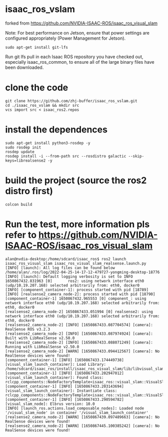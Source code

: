 # isaac_ros_vslam
forked from https://github.com/NVIDIA-ISAAC-ROS/isaac_ros_visual_slam

Note: For best performance on Jetson, ensure that power settings are configured appropriately (Power Management for Jetson).
```
sudo apt-get install git-lfs 
```
Run git lfs pull in each Isaac ROS repository you have checked out, especially isaac_ros_common, to ensure all of the large binary files have been downloaded.

# clone the code
```
git clone https://github.com/zhj-buffer/isaac_ros_vslam.git
cd ./isaac_ros_vslam && mkdir src
vcs import src < isaac_ros2.repos
```

# install the dependences
```
sudo apt-get install python3-rosdep -y
sudo rosdep init 
rosdep update
rosdep install -i --from-path src --rosdistro galactic --skip-keys=librealsense2 -y
```

# build the project (source the ros2 distro first)
```
colcon build
```

# Run the test, more information pls refer to https://github.com/NVIDIA-ISAAC-ROS/isaac_ros_visual_slam
```
alan@nvdia-desktop:/home/sdcard/isaac_ros$ ros2 launch isaac_ros_visual_slam isaac_ros_visual_slam_realsense.launch.py
[INFO] [launch]: All log files can be found below /home/alan/.ros/log/2022-04-25-14-17-12-479727-yongming-desktop-18776
[INFO] [launch]: Default logging verbosity is set to INFO
1650867432.831963 [0]       ros2: using network interface eth0 (udp/10.19.207.168) selected arbitrarily from: eth0, docker0
[INFO] [component_container-1]: process started with pid [18789]
[INFO] [realsense2_camera_node-2]: process started with pid [18790]
[component_container-1] 1650867432.965553 [0] component_: using network interface eth0 (udp/10.19.207.168) selected arbitrarily from: eth0, docker0
[realsense2_camera_node-2] 1650867433.051994 [0] realsense2: using network interface eth0 (udp/10.19.207.168) selected arbitrarily from: eth0, docker0
[realsense2_camera_node-2] [INFO] [1650867433.087704574] [camera]: RealSense ROS v3.2.3
[realsense2_camera_node-2] [INFO] [1650867433.087974924] [camera]: Built with LibRealSense v2.50.0
[realsense2_camera_node-2] [INFO] [1650867433.088071249] [camera]: Running with LibRealSense v2.50.0
[realsense2_camera_node-2] [WARN] [1650867433.094412567] [camera]: No RealSense devices were found!
[component_container-1] [INFO] [1650867433.174449738] [visual_slam_launch_container]: Load Library: /home/sdcard/isaac_ros/install/isaac_ros_visual_slam/lib/libvisual_slam_node.so
[component_container-1] [INFO] [1650867433.202947012] [visual_slam_launch_container]: Found class: rclcpp_components::NodeFactoryTemplate<isaac_ros::visual_slam::VisualSlamNode>
[component_container-1] [INFO] [1650867433.203143694] [visual_slam_launch_container]: Instantiate class: rclcpp_components::NodeFactoryTemplate<isaac_ros::visual_slam::VisualSlamNode>
[component_container-1] [INFO] [1650867433.290594782] [visual_slam_node]: Elbrus version: 10.0
[INFO] [launch_ros.actions.load_composable_nodes]: Loaded node '/visual_slam_node' in container '/visual_slam_launch_container'
[realsense2_camera_node-2] [WARN] [1650867439.097489663] [camera]: No RealSense devices were found!
[realsense2_camera_node-2] [WARN] [1650867445.100385242] [camera]: No RealSense devices were found!
```
